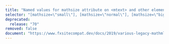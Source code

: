 ```yaml
---
title: "Named values for mathsize attribute on <mtext> and other elements"
selector: "[mathsize=\"small\"], [mathsize=\"normal\"], [mathsize=\"big\"]"
deprecated:
  release: "70"
removed: false
document: "https://www.fxsitecompat.dev/docs/2019/various-legacy-mathml-features-have-been-deprecated-or-removed/"
---
```

